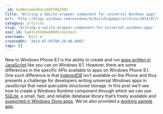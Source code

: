 ```yaml
---
_id: 5a88e1aebd6dca0d5f0d2992
title: "Writing a SQLite wrapper component for universal Windows apps"
url: 'http://blogs.windows.com/windows/b/buildingapps/archive/2014/07/02/writing-a-sqlite-wrapper-component-for-universal-windows-apps.aspx'
category: articles
slug: 'writing-a-sqlite-wrapper-component-for-universal-windows-apps'
user_id: 5a83ce59d6eb0005c4ecda2c
username: 'bill-s'
createdOn: '2014-07-05T09:26:09.000Z'
tags: []
---
```


New to Windows Phone 8.1 is the ability to create and run <a href="http://msdn.microsoft.com/library/windows/apps/br211385.aspx">apps written in JavaScript</a> like you can on Windows 8.1. However, there are some differences in the specific APIs available to apps on Windows Phone 8.1. One such difference is that <a href="http://www.w3.org/TR/IndexedDB/">IndexedDB</a> isn’t available on the Phone and thus presents a challenge for developers writing universal Windows apps in JavaScript that need queryable structured storage. In this post we’ll see how to create a Windows Runtime component through which we can use <a href="http://www.sqlite.org/">SQLite</a>, a small, fast, and reliable database library that’s freely available and <a href="http://www.sqlite.org/oldnews.html#2012_06_11">supported in Windows Store apps</a>. We’ve also provided a <a href="http://code.msdn.microsoft.com/windowsapps/Universal-JavaScript-5728abdb">working sample app</a>.
